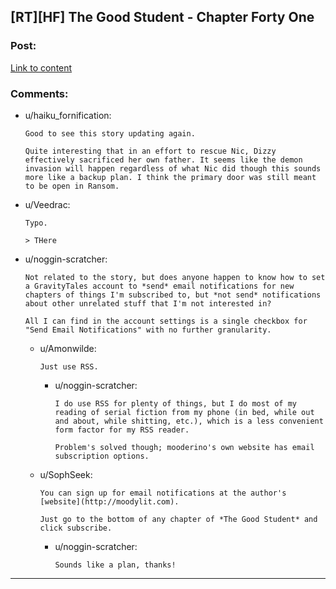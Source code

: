 ## [RT][HF] The Good Student - Chapter Forty One

### Post:

[Link to content](http://gravitytales.com/Novel/the-good-student/tgs-chapter-41)

### Comments:

- u/haiku_fornification:
  ```
  Good to see this story updating again. 

  Quite interesting that in an effort to rescue Nic, Dizzy effectively sacrificed her own father. It seems like the demon invasion will happen regardless of what Nic did though this sounds more like a backup plan. I think the primary door was still meant to be open in Ransom.
  ```

- u/Veedrac:
  ```
  Typo.

  > THere
  ```

- u/noggin-scratcher:
  ```
  Not related to the story, but does anyone happen to know how to set a GravityTales account to *send* email notifications for new chapters of things I'm subscribed to, but *not send* notifications about other unrelated stuff that I'm not interested in?

  All I can find in the account settings is a single checkbox for "Send Email Notifications" with no further granularity.
  ```

  - u/Amonwilde:
    ```
    Just use RSS.
    ```

    - u/noggin-scratcher:
      ```
      I do use RSS for plenty of things, but I do most of my reading of serial fiction from my phone (in bed, while out and about, while shitting, etc.), which is a less convenient form factor for my RSS reader.

      Problem's solved though; mooderino's own website has email subscription options.
      ```

  - u/SophSeek:
    ```
    You can sign up for email notifications at the author's [website](http://moodylit.com).

    Just go to the bottom of any chapter of *The Good Student* and click subscribe.
    ```

    - u/noggin-scratcher:
      ```
      Sounds like a plan, thanks!
      ```

---

